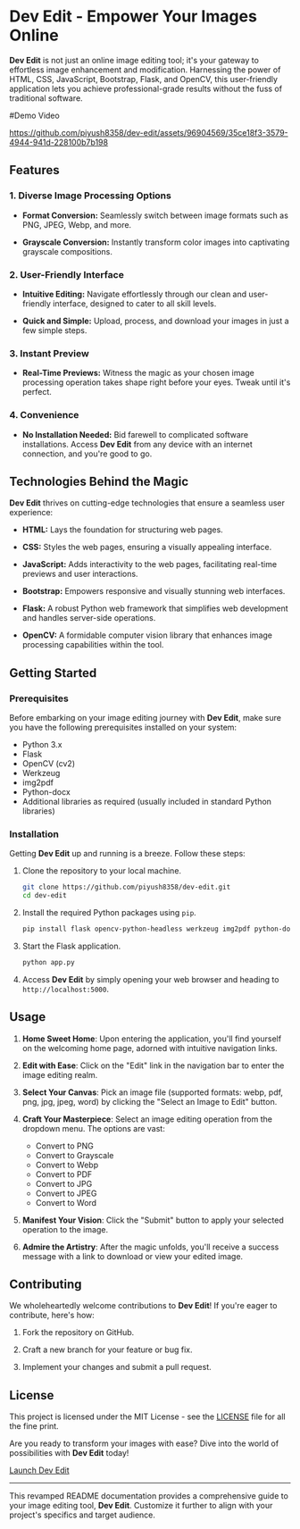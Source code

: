 # Dev Edit - Empower Your Images Online

**Dev Edit** is not just an online image editing tool; it's your gateway to effortless image enhancement and modification. Harnessing the power of HTML, CSS, JavaScript, Bootstrap, Flask, and OpenCV, this user-friendly application lets you achieve professional-grade results without the fuss of traditional software.

#Demo Video 

https://github.com/piyush8358/dev-edit/assets/96904569/35ce18f3-3579-4944-941d-228100b7b198


## Features

### 1. Diverse Image Processing Options

- **Format Conversion:** Seamlessly switch between image formats such as PNG, JPEG, Webp, and more.

- **Grayscale Conversion:** Instantly transform color images into captivating grayscale compositions.

### 2. User-Friendly Interface

- **Intuitive Editing:** Navigate effortlessly through our clean and user-friendly interface, designed to cater to all skill levels.

- **Quick and Simple:** Upload, process, and download your images in just a few simple steps.

### 3. Instant Preview

- **Real-Time Previews:** Witness the magic as your chosen image processing operation takes shape right before your eyes. Tweak until it's perfect.

### 4. Convenience

- **No Installation Needed:** Bid farewell to complicated software installations. Access **Dev Edit** from any device with an internet connection, and you're good to go.

## Technologies Behind the Magic

**Dev Edit** thrives on cutting-edge technologies that ensure a seamless user experience:

- **HTML:** Lays the foundation for structuring web pages.

- **CSS:** Styles the web pages, ensuring a visually appealing interface.

- **JavaScript:** Adds interactivity to the web pages, facilitating real-time previews and user interactions.

- **Bootstrap:** Empowers responsive and visually stunning web interfaces.

- **Flask:** A robust Python web framework that simplifies web development and handles server-side operations.

- **OpenCV:** A formidable computer vision library that enhances image processing capabilities within the tool.

## Getting Started

### Prerequisites

Before embarking on your image editing journey with **Dev Edit**, make sure you have the following prerequisites installed on your system:

- Python 3.x
- Flask
- OpenCV (cv2)
- Werkzeug
- img2pdf
- Python-docx
- Additional libraries as required (usually included in standard Python libraries)

### Installation

Getting **Dev Edit** up and running is a breeze. Follow these steps:

1. Clone the repository to your local machine.
   ```bash
   git clone https://github.com/piyush8358/dev-edit.git
   cd dev-edit
   ```

2. Install the required Python packages using `pip`.
   ```bash
   pip install flask opencv-python-headless werkzeug img2pdf python-docx
   ```

3. Start the Flask application.
   ```bash
   python app.py
   ```

4. Access **Dev Edit** by simply opening your web browser and heading to `http://localhost:5000`.

## Usage

1. **Home Sweet Home**: Upon entering the application, you'll find yourself on the welcoming home page, adorned with intuitive navigation links.

2. **Edit with Ease**: Click on the "Edit" link in the navigation bar to enter the image editing realm.

3. **Select Your Canvas**: Pick an image file (supported formats: webp, pdf, png, jpg, jpeg, word) by clicking the "Select an Image to Edit" button.

4. **Craft Your Masterpiece**: Select an image editing operation from the dropdown menu. The options are vast:
   - Convert to PNG
   - Convert to Grayscale
   - Convert to Webp
   - Convert to PDF
   - Convert to JPG
   - Convert to JPEG
   - Convert to Word

5. **Manifest Your Vision**: Click the "Submit" button to apply your selected operation to the image.

6. **Admire the Artistry**: After the magic unfolds, you'll receive a success message with a link to download or view your edited image.

## Contributing

We wholeheartedly welcome contributions to **Dev Edit**! If you're eager to contribute, here's how:

1. Fork the repository on GitHub.

2. Craft a new branch for your feature or bug fix.

3. Implement your changes and submit a pull request.

## License

This project is licensed under the MIT License - see the [LICENSE](LICENSE) file for all the fine print.

Are you ready to transform your images with ease? Dive into the world of possibilities with **Dev Edit** today!

[Launch Dev Edit](http://localhost:5000/)

---

This revamped README documentation provides a comprehensive guide to your image editing tool, **Dev Edit**. Customize it further to align with your project's specifics and target audience.

